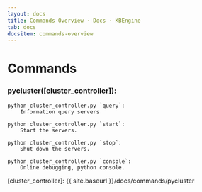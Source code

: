 ```yaml
---
layout: docs
title: Commands Overview · Docs · KBEngine
tab: docs
docsitem: commands-overview
---
```


Commands
========

### pycluster([cluster_controller]):

	python cluster_controller.py `query`: 
		Information query servers

	python cluster_controller.py `start`: 
		Start the servers.

	python cluster_controller.py `stop`: 
		Shut down the servers.

	python cluster_controller.py `console`: 
		Online debugging, python console.



[cluster_controller]: {{ site.baseurl }}/docs/commands/pycluster
	